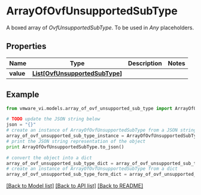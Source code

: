 # ArrayOfOvfUnsupportedSubType

A boxed array of *OvfUnsupportedSubType*. To be used in *Any* placeholders. 

## Properties
Name | Type | Description | Notes
------------ | ------------- | ------------- | -------------
**value** | [**List[OvfUnsupportedSubType]**](OvfUnsupportedSubType.md) |  | 

## Example

```python
from vmware_vi.models.array_of_ovf_unsupported_sub_type import ArrayOfOvfUnsupportedSubType

# TODO update the JSON string below
json = "{}"
# create an instance of ArrayOfOvfUnsupportedSubType from a JSON string
array_of_ovf_unsupported_sub_type_instance = ArrayOfOvfUnsupportedSubType.from_json(json)
# print the JSON string representation of the object
print ArrayOfOvfUnsupportedSubType.to_json()

# convert the object into a dict
array_of_ovf_unsupported_sub_type_dict = array_of_ovf_unsupported_sub_type_instance.to_dict()
# create an instance of ArrayOfOvfUnsupportedSubType from a dict
array_of_ovf_unsupported_sub_type_form_dict = array_of_ovf_unsupported_sub_type.from_dict(array_of_ovf_unsupported_sub_type_dict)
```
[[Back to Model list]](../README.md#documentation-for-models) [[Back to API list]](../README.md#documentation-for-api-endpoints) [[Back to README]](../README.md)


